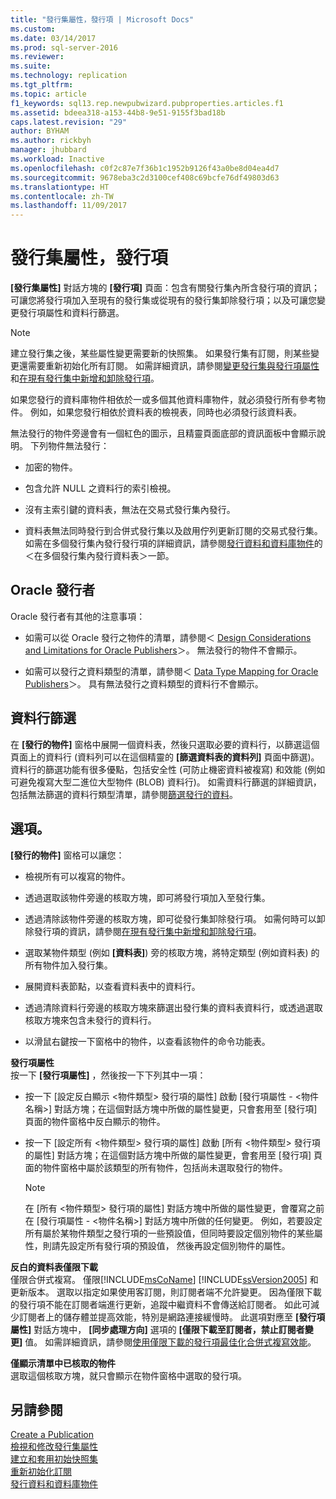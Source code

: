 ```yaml
---
title: "發行集屬性，發行項 | Microsoft Docs"
ms.custom: 
ms.date: 03/14/2017
ms.prod: sql-server-2016
ms.reviewer: 
ms.suite: 
ms.technology: replication
ms.tgt_pltfrm: 
ms.topic: article
f1_keywords: sql13.rep.newpubwizard.pubproperties.articles.f1
ms.assetid: bdeea318-a153-44b8-9e51-9155f3bad18b
caps.latest.revision: "29"
author: BYHAM
ms.author: rickbyh
manager: jhubbard
ms.workload: Inactive
ms.openlocfilehash: c0f2c87e7f36b1c1952b9126f43a0be8d04ea4d7
ms.sourcegitcommit: 9678eba3c2d3100cef408c69bcfe76df49803d63
ms.translationtype: HT
ms.contentlocale: zh-TW
ms.lasthandoff: 11/09/2017
---
```

# <a name="publication-properties-articles"></a>發行集屬性，發行項
  **[發行集屬性]** 對話方塊的 **[發行項]** 頁面：包含有關發行集內所含發行項的資訊；可讓您將發行項加入至現有的發行集或從現有的發行集卸除發行項；以及可讓您變更發行項屬性和資料行篩選。  
  
> [!NOTE]  
>  建立發行集之後，某些屬性變更需要新的快照集。 如果發行集有訂閱，則某些變更還需要重新初始化所有訂閱。 如需詳細資訊，請參閱[變更發行集與發行項屬性](../../relational-databases/replication/publish/change-publication-and-article-properties.md)和[在現有發行集中新增和卸除發行項](../../relational-databases/replication/publish/add-articles-to-and-drop-articles-from-existing-publications.md)。  
  
 如果您發行的資料庫物件相依於一或多個其他資料庫物件，就必須發行所有參考物件。 例如，如果您發行相依於資料表的檢視表，同時也必須發行該資料表。  
  
 無法發行的物件旁邊會有一個紅色的圖示，且精靈頁面底部的資訊面板中會顯示說明。 下列物件無法發行：  
  
-   加密的物件。  
  
-   包含允許 NULL 之資料行的索引檢視。  
  
-   沒有主索引鍵的資料表，無法在交易式發行集內發行。  
  
-   資料表無法同時發行到合併式發行集以及啟用佇列更新訂閱的交易式發行集。 如需在多個發行集內發行發行項的詳細資訊，請參閱[發行資料和資料庫物件](../../relational-databases/replication/publish/publish-data-and-database-objects.md)的＜在多個發行集內發行資料表＞一節。  
  
## <a name="oracle-publishers"></a>Oracle 發行者  
 Oracle 發行者有其他的注意事項：  
  
-   如需可以從 Oracle 發行之物件的清單，請參閱＜ [Design Considerations and Limitations for Oracle Publishers](../../relational-databases/replication/non-sql/design-considerations-and-limitations-for-oracle-publishers.md)＞。 無法發行的物件不會顯示。  
  
-   如需可以發行之資料類型的清單，請參閱＜ [Data Type Mapping for Oracle Publishers](../../relational-databases/replication/non-sql/data-type-mapping-for-oracle-publishers.md)＞。 具有無法發行之資料類型的資料行不會顯示。  
  
## <a name="column-filters"></a>資料行篩選  
 在 **[發行的物件]** 窗格中展開一個資料表，然後只選取必要的資料行，以篩選這個頁面上的資料行 (資料列可以在這個精靈的 **[篩選資料表的資料列]** 頁面中篩選)。 資料行的篩選功能有很多優點，包括安全性 (可防止機密資料被複寫) 和效能 (例如可避免複寫大型二進位大型物件 (BLOB) 資料行)。 如需資料行篩選的詳細資訊，包括無法篩選的資料行類型清單，請參閱[篩選發行的資料](../../relational-databases/replication/publish/filter-published-data.md)。  
  
## <a name="options"></a>選項。  
 **[發行的物件]** 窗格可以讓您：  
  
-   檢視所有可以複寫的物件。  
  
-   透過選取該物件旁邊的核取方塊，即可將發行項加入至發行集。  
  
-   透過清除該物件旁邊的核取方塊，即可從發行集卸除發行項。 如需何時可以卸除發行項的資訊，請參閱[在現有發行集中新增和卸除發行項](../../relational-databases/replication/publish/add-articles-to-and-drop-articles-from-existing-publications.md)。  
  
-   選取某物件類型 (例如 **[資料表]**) 旁的核取方塊，將特定類型 (例如資料表) 的所有物件加入發行集。  
  
-   展開資料表節點，以查看資料表中的資料行。  
  
-   透過清除資料行旁邊的核取方塊來篩選出發行集的資料表資料行，或透過選取核取方塊來包含未發行的資料行。  
  
-   以滑鼠右鍵按一下窗格中的物件，以查看該物件的命令功能表。  
  
 **發行項屬性**  
 按一下 **[發行項屬性]** ，然後按一下下列其中一項：  
  
-   按一下 [設定反白顯示 \<物件類型> 發行項的屬性] 啟動 [發行項屬性 - \<物件名稱>] 對話方塊；在這個對話方塊中所做的屬性變更，只會套用至 [發行項] 頁面的物件窗格中反白顯示的物件。  
  
-   按一下 [設定所有 \<物件類型> 發行項的屬性] 啟動 [所有 \<物件類型> 發行項的屬性] 對話方塊；在這個對話方塊中所做的屬性變更，會套用至 [發行項] 頁面的物件窗格中屬於該類型的所有物件，包括尚未選取發行的物件。  
  
    > [!NOTE]  
    >  在 [所有 \<物件類型> 發行項的屬性] 對話方塊中所做的屬性變更，會覆寫之前在 [發行項屬性 - \<物件名稱>] 對話方塊中所做的任何變更。 例如，若要設定所有屬於某物件類型之發行項的一些預設值，但同時要設定個別物件的某些屬性，則請先設定所有發行項的預設值， 然後再設定個別物件的屬性。  
  
 **反白的資料表僅限下載**  
 僅限合併式複寫。 僅限[!INCLUDE[msCoName](../../includes/msconame-md.md)] [!INCLUDE[ssVersion2005](../../includes/ssversion2005-md.md)] 和更新版本。 選取以指定如果使用客訂閱，則訂閱者端不允許變更。 因為僅限下載的發行項不能在訂閱者端進行更新，追蹤中繼資料不會傳送給訂閱者。 如此可減少訂閱者上的儲存體並提高效能，特別是網路連接緩慢時。 此選項對應至 **[發行項屬性]** 對話方塊中， **[同步處理方向]** 選項的 **[僅限下載至訂閱者，禁止訂閱者變更]** 值。 如需詳細資訊，請參閱[使用僅限下載的發行項最佳化合併式複寫效能](../../relational-databases/replication/merge/optimize-merge-replication-performance-with-download-only-articles.md)。  
  
 **僅顯示清單中已核取的物件**  
 選取這個核取方塊，就只會顯示在物件窗格中選取的發行項。  
  
## <a name="see-also"></a>另請參閱  
 [Create a Publication](../../relational-databases/replication/publish/create-a-publication.md)   
 [檢視和修改發行集屬性](../../relational-databases/replication/publish/view-and-modify-publication-properties.md)   
 [建立和套用初始快照集](../../relational-databases/replication/create-and-apply-the-initial-snapshot.md)   
 [重新初始化訂閱](../../relational-databases/replication/reinitialize-a-subscription.md)   
 [發行資料和資料庫物件](../../relational-databases/replication/publish/publish-data-and-database-objects.md)  
  
  
